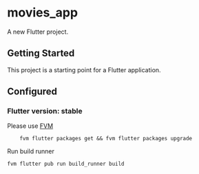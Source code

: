 # movies_app

A new Flutter project.

## Getting Started

This project is a starting point for a Flutter application.

## Configured

### Flutter version: stable

Please use [FVM](https://fvm.app/)

```
    fvm flutter packages get && fvm flutter packages upgrade
```


Run build runner 
```
fvm flutter pub run build_runner build
```

